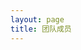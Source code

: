 ```yaml
---
layout: page
title: 团队成员
---
```

<script setup>
import {
  VPTeamPage,
  VPTeamPageTitle,
  VPTeamMembers,
  VPTeamPageSection
} from 'vitepress/theme'
const coreMembers = [
  {
    avatar: '/imgs/avatars/史操.jpg',
    name: '史操',
    title: '指导老师',
    desc: 'Cao Shi received Ph. D degree in 2011 from Central South University, and now works with the School of Information Science and Technology, Qingdao University of Science and Technology, China. He was a postdoctoral research fellow at Peking University from 2011 to 2013. His research interests include image, video processing, and artificial intelligence.',

  },
    {
    avatar: '/imgs/avatars/许灿辉.jpg',
    name: '许灿辉',
    title: '指导老师',
    desc: 'Canhui Xu received her Ph.D. degree from Central South University, China, in 2011. She is currently working in the School of Information Science and Technology, Qingdao University of Science and Technology, China. She was a postdoctoral research fellow at Peking University from 2012 to 2014. She was a visiting scholar at Arizona State University, USA, from 2019 to 2020, and a visiting Ph.D. student at Imperial Collage London, UK, from 2009 to 2010. Her research interests include deep learning, document layout analysis and image understanding.',

  },
]

const tutorsOthers = [
  {
    avatar: '/imgs/avatars/王鑫.jpg',
    name: '王鑫',
    title: '指导老师',
    desc: 'Wang Xin received his Ph.D. degree from China University of Petroleum, China, in 2013. Currently working as Associate Professor for School of Information Science and Technology, Qingdao University of Science and Technology, China. He was the director of Pore-scale Imaging Lab in Qingdao City from 2017 to 2020, also a doctoral supervisor of Graduate School of International Studies, Shandong Academy of Sciences in 2018-2020. He was a visiting scientist at Imperial Collage London, Herriot-Watt University and Far East Branch Russian Academy of Sciences. He participated in the National Joint-Scientific Expedition team with Russia and Japan in the year of 2016 and 2017. His research interests include 2D&3D image processing，computer vision & artificial intelligence.',

  },
    {
    avatar: '/imgs/avatars/程远志.jpg',
    name: '程远志',
    title: '指导老师',
    desc: 'Yuanzhi Cheng received the Ph.D. degree from the Harbin Institute of Technology, Harbin, China. He was with the School of Computer Science and Technology, Harbin Institute of Technology, until 2020. He is currently a professor with the School of Information Science and Technology, Qingdao University of Science and Technology, Qingdao, China. His research interests include pattern recognition, image processing, and computer-assisted surgical system.',

  },
]

const student20 =[
  {
    avatar: '/imgs/avatars/毕恒悦.jpg',
    name: '毕恒悦',
    title: '2020级',
    desc: 'Hengyue Bi currently working toward the M.S. degree with the School of Information Science and Technology, Qingdao University of Science and Technology, Qingdao, China. His research interests include object detection, document layout analysis, scene text understanding, and 3D reconstruction.',

  },
    {
    avatar: '/imgs/avatars/李玉腾.jpg',
    name: '李玉腾',
    title: '2020级',
    desc: 'Yuteng Li received B.E. degree from Jining Medical University in 2016. Now he is  a Master student majoring in Computer technology degree at Qingdao University of Science and Technology,under the supervision of Ph.D. Cao Shi. His research interests include deep learning, computer vision, image processing.',

  },
    {
    avatar: '/imgs/avatars/张洪红.jpg',
    name: '张洪红',
    title: '2020级',
    desc: 'Honghong Zhang  is currently pursuing the M.S. degree with School of Information Science and Technology, Qingdao University of Science and Technology, Shandong, China. Her research interests include artificial intelligence, computer vision, image processing.',

  },

  {
    avatar: '/imgs/avatars/李冲冲.jpg',
    name: '李冲冲',
    title: '2020级',
    desc: 'Chongchong Li received B.E. degree from Zaozhuang University in 2014. Now he is a Master student majoring in Computer technology degree at Qingdao University of Science and Technology,under the supervision of Ph.D. Cao Shi. His research interests include deep learning, computer vision, image processing.',
  },

  {
    avatar: '/imgs/avatars/C01-20-潘英杰.jpg',
    name: '潘英杰',
    title: '2020级',
    desc: 'Yingjie Pan is currently working for a master\'s degree in the School of Information Science and Technology, Qingdao University of Science and Technology. His research interests include deep learning，computer vision, medical image registration.',
  },

  {
    avatar: '/imgs/avatars/C02-20-王烨楠.jpg',
    name: '王烨楠',
    title: '2020级',
    desc: 'Yenan Wang is currently studying for her master\'s degree in the College of Information Science and Technology at Qingdao University of Science and Technology in Qingdao, China. Her main research field is medical image processing, and the specific research direction is the classification and localization of chest radiographs.',
  },

  {
    avatar: '/imgs/avatars/C03-20-黄长见.jpg',
    name: '黄长见',
    title: '2020级',
    desc: 'Changjian Huang graduated from the Zhongyuan University of Technology in 2019 with an engineering degree. Now he is a postgraduate student in software engineering at Qingdao University of Science and Technology, and his tutor is Professor Yuanzhi Cheng. His research interests include deep learning, computer vision, and medical image processing.',
  },
  {
    avatar: '/imgs/avatars/C04-20-刘豪.jpg',
    name: '刘豪',
    title: '2020级',
    desc: 'Liu Hao, an outstanding graduate of Changchun University of Technology in 2020, received a bachelor\'s degree in engineering. Now he is a Master student majoring in Computer Science and Technology degree at Qingdao University of Science and Technology, under the guidance of Professor Cheng Yuanzhi. His research interests include deep learning, computer vision, and medical image segmentation.',
  },

]

const student21 =[
  {
    avatar: '/imgs/avatars/何健飞.jpg',
    name: '何健飞',
    title: '2021级',
	desc: 'Jianfei He received B.E. degree from Hebei University of Science and Technology in 2021. Now he is  a Master student majoring in Computer Science and Technology degree at Qingdao University of Science and Technology, under the supervision of Ph.D. Canhui Xu . His research interests include deep learning, computer vision, and medical image segmentation.',

  },
  {
    avatar: '/imgs/avatars/王翔.jpg',
    name: '王翔',
    title: '2021级',
	desc: 'My name is Xiang Xang.I am a Postgraduate student majoring in SE in QUST.I love gaming(like Snooker offline, LOL on-line), programming(like Python, Cplusplus, lua and nothing else) and sleeping most and regard peace as my destination.',

  },
  {
    avatar: '/imgs/avatars/陈文达.jpg',
    name: '陈文达',
    title: '2021级',
	desc: 'I graduated from Qingdao University of Science and Technology majoring in Computer Science and Technology in 2019. Now I am studying for a master‘s degree in Electronic Information in Qingdao University of Science and Technology,under the supervision of Ph.D. Cao Shi .My research interests include computer vision, image processing and medical image segmentation.',
  },
  {
    avatar: '/imgs/avatars/邱海韬.jpg',
    name: '邱海韬',
    title: '2021级',
	desc: 'Haitao Qiu received B.E. degree from Qingdao Agricultural University. Now I am  a Master student majoring in Electronic and Information Engineering degree at Qingdao University of Science and Technology, under the supervision of Ph.D. Cao Shi. My research interests include deep learning, computer vision, medical image segmentation.',
  },
  {
    avatar:  '/imgs/avatars/杨琦.jpg',
    name: '杨琦',
    title: '2021级',
	desc: 'Qi Yang currently working toward the M.S. degree with the School of Information Science and Technology,Qingdao University of Science and Technology, Qingdao, China. His research interests include object detection,image segmentation,panoptic segmentation. Sometimes he also develops frontend, such as Vue (this website is built with Vue, more precisely, Vitepress).',
  },
  {
    avatar:  '/imgs/avatars/王鑫06-21-仲昭岩.jpg',
    name: '仲昭岩',
    title: '2021级',
	desc: 'Zhaoyan Zhong received his Bachelor of Engineering degree from Qingdao University of Science and Technology in 2021. He is currently a master\'s student in Computer Science and Technology at Qingdao University of Science and Technology, under the supervision of Prof. Wang Xin. His research interests include deep learning, computer vision and logging image restoration.',
  },
  {
    avatar:  '/imgs/avatars/王鑫07-21-黄奇杰.jpg',
    name: '黄奇杰',
    title: '2021级',
	desc: 'QiJie Huang is currently working toward the M.S. degree with the School of Information Science and Technology, Qingdao University of Science and Technology, under the supervision of Prof. Wang Xin. His research interests include deep learning, computer vision,and 3D mineral reconstruction.',
  },
  {
    avatar:  '/imgs/avatars/王鑫08-21-赵相欣.jpg',
    name: '赵相欣',
    title: '2021级',
	desc: 'QiJie Huang is currently working toward the M.S. degree with the School of Information Science and Technology, Qingdao University of Science and Technology, under the supervision of Prof. Wang Xin. His research interests include deep learning, computer vision,and 3D mineral reconstruction.',
  },
  {
    avatar:  '/imgs/avatars/C05-21-赵东.jpg',
    name: '赵东',
    title: '2021级',
	desc: 'Dong Zhao is currently pursuing the M.S. degree with School of Information Science and Technology, Qingdao University of Science and Technology, under the supervision of Prof. Yuanzhi Cheng. His research interests include deep learning, computer vision, medical image segmentation and Marine organism classification.',
  },
  {
    avatar:  '/imgs/avatars/C06-21-王南南.jpg',
    name: '王南南',
    title: '2021级',
	desc: 'Nannan Wang is currently pursuing the M.S. degree with School of Information Science and Technology, Qingdao University of Science and Technology. His research interests include deep learning, medical image segmentation and tumor segmentation.',
  },
  {
    avatar:  '/imgs/avatars/C07-21-任玉涛.jpg',
    name: '任玉涛',
    title: '2021级',
	desc: 'Yutao Ren received his bachelor\'s degree from Qingdao University of Science and Technology in 2021. Now he is studying for a master\'s degree in electronic information from Qingdao University of Science and Technology. His tutor is Professor Yuanzhi Cheng. His professional knowledge is mainly in deep learning. His main research directions include computer vision and medical image segmentation.',
  },
  {
    avatar:  '/imgs/avatars/C08-21-胡帅.jpg',
    name: '胡帅',
    title: '2021级',
	desc: 'Shuai Hu graduated from Qingdao University of Science and Technology in 2020 and is now a master student in computer science and technology at Qingdao University of Science and Technology, under the supervision of Ph.D. Yuanzhi Cheng. His research interests include deformable image registration, image processing and medical image segmentation.',
  },
  {
    avatar:  '/imgs/avatars/C09-21-李忠昊.jpg',
    name: '李忠昊',
    title: '2021级',
	desc: 'Zhonghao Li received his Bachelor of Science degree from Hohai University. He is now a master student of Computer Science and Technology in Qingdao University of Science and Technology under the supervision of Professor Yuanzhi Cheng. His research focuses on deep learning, specifically medical image segmentation.',
  },
  {
    avatar:  '/imgs/avatars/C10-21-于生正.jpg',
    name: '于生正',
    title: '2021级',
	desc: 'Shengzheng Yu received B.E. degree from Qufu Normal University in 2021. Now, he is a Master student majoring in Electronic Information in Qingdao University of Science &Technology, under the supervision of Prof. Yuanzhi Cheng. His reserach interests include computer vision, Marine organism classification and recognition, medical image segmentation and so on.',
  },
]

const student22 =[
  {
    avatar: '/imgs/avatars/袁正一.jpg',
    name: '袁正一',
    title: '2022级',
	desc: 'Zhengyi Yuan received B.E. degree from Qingdao University of Science and Technology in 2021.Now he is a Master student majoring in Software Engineering degree at Qingdao University of Science and Technology,under the supervision of Ph.D. CaoShi. He research interests include deep learning, computer vision, image processing.',
  },
  {
    avatar: '/imgs/avatars/张栋.jpg',
    name: '张栋',
    title: '2022级',
	desc: 'Dong Zhang received B.E. degree from XiHua University in 2021. Now he is  a Master student majoring in Computer technology degree at Qingdao University of Science and Technology,under the supervision of Ph.D. Canhui Xu. His research interests include deep learning, computer vision, image processing.',
  },
  {
    avatar: '/imgs/avatars/谢彧.jpg',
    name: '谢彧',
    title: '2022级',
	desc: 'Xie Yu is currently pursuing the M.S. degree with School of Information Science and Technology, Qingdao University of Science and Technology, Shandong. He is interested in artificial intelligence, and his research focuses on computer vision.',
  },
  {
    avatar: '/imgs/avatars/王鑫01-22-牟鑫涛.jpg',
    name: '牟鑫涛',
    title: '2022级',
	desc: 'XinTao Mou received B.E. degree from Weifang University in 2021. Now he is a Master student majoring in Computer Technology degree at Qingdao University of Science and Technology,under the supervision of Prof. Wang Xin. His research interests include deep learning, computer vision, image processing.',
  },
  {
    avatar: '/imgs/avatars/王鑫02-22-刘艳霞.jpg',
    name: '刘艳霞',
    title: '2022级',
	desc: 'Liu Yanxia is currently working toward the M.S. degree with the School of Information Science and Technology, Qingdao University of Science and Technology, Qingdao, China,under the supervision of Prof. Xin Wang. Her research interests include artificial intelligence, computer vision, image processing.',
  },
  {
    avatar: '/imgs/avatars/王鑫03-22-张英琦.jpg',
    name: '张英琦',
    title: '2022级',
	desc: 'Yingqi Zhang received her bachelor\'s degree in 2022. Now,she is a Master student majoring in Computer Technology degree at Qingdao University of Science and Technology, under the supervision of Prof.Wang Xin. Her research interests include computer vision,image reconstruction and permeability prediction.',
  },
  {
    avatar: '/imgs/avatars/王鑫04-22-牛力国.jpg',
    name: '牛力国',
    title: '2022级',
	desc: 'Liguo Niu is currently working toward the M.S. degree with the School of Information Science and Technology at Qingdao University of Science and Technology, under the supervision of Prof. Wang Xin. His research interests include deep learing, computer vision and image processing.',
  },
  {
    avatar: '/imgs/avatars/王鑫05-22-贵雪峰.jpg',
    name: '贵雪峰',
    title: '2022级',
	desc: 'Xuefeng Gui is currently studying for the M.S. degree at Qingdao University of Science and Technology, Shandong Province, under the supervision of Prof. Wang Xin. He is interested in computer vision, and his current research focus on target detection and tracking.',
  },


  {
    avatar: '/imgs/avatars/C11-22-王子轩.jpg',
    name: '王子轩',
    title: '2022级',
	desc: 'Zixuan Wang, graduated from Qingdao University of Science and Technology in 2022. He is continuing to do the M.S. degree at the same university. He is majoring in computer technology under the supervision of Ph.D. Yuanzhi Cheng. His research domains include deep learning, computer vision and image processing.',
  },

  {
    avatar: '/imgs/avatars/C12-22-朱庚鑫.jpg',
    name: '朱庚鑫',
    title: '2022级',
	desc: 'Gengxin Zhu received B.E. degree from Qingdao University of Science and Technology in 2022.Now he is a Master student majoring in Computer technology degree at Qingdao University of Science and Technology. His research interests include deep learning, computer vision, image processing.',
  },

  {
    avatar: '/imgs/avatars/C13-22-许浩天.jpg',
    name: '许浩天',
    title: '2022级',
	desc: 'Haotian Xv Received B.E. degree from Yantai University in 2021, and now he is a Master student majoring in Computer technology degree at Qingdao University of Science and Technology,under the supervision of Ph.D. Yuanzhi Cheng. His research interests include computer vision and deep learing.',
  },

  {
    avatar: '/imgs/avatars/C14-22-马春帅.jpg',
    name: '马春帅',
    title: '2022级',
	desc: 'Chunshuai Ma Received B.E. degree from Qingdao University of Science and Technology in 2022. Now he is a Master student majoring in Computer technology degree at Qingdao University of Science and Technology, under the supervision of Ph.D. Yuanzhi Cheng. His research interests include computer vision and deep learing.',
  },

  {
    avatar: '/imgs/avatars/C15-22-谢培栋.jpg',
    name: '谢培栋',
    title: '2022级',
	desc: 'Peidong Xie is currently studying in the School of Information Science and Technology at Qingdao University of Science and Technology for his master\'s degree, under the supervision of Yuanzhi Cheng. His research interests include deep learning and image processing.',
  },

]

const student19 =[
  {
    avatar: '/imgs/avatars/C16-19-王广涵.jpg',
    name: '王广涵',
    title: '2019级',
    desc: 'Guanghan Wang, a postgraduate student, graduated from Qingdao University of Science and Technology in 2022 and currently works in Hiaser Medical Center of Qingdao. His research direction is deep learning image field -- medical image processing.',
  },
  {
    avatar: '/imgs/avatars/C17-19-刘宇博.jpg',
    name: '刘宇博',
    title: '2019级',
    desc: 'Yubo Liu received B.E. degree from Yantai University in 2019, and received Master degree from Qingdao University of Science and Technology in 2022.His supervisor is Professor Guozhu Liu. His research fields include: computer vision, medical image processing, lung disease detection, etc. Now, he works in Shandong High-speed Information Group.',
  },
]


</script>

<VPTeamPage>
  <VPTeamPageTitle>
    <template #title>指导老师</template>
    <template #lead>...</template>
  </VPTeamPageTitle>
  <VPTeamMembers size="medium" :members="coreMembers" />
  <VPTeamMembers size="medium" :members="tutorsOthers" />  
  <VPTeamPageSection>
    <template #title>20级研究生</template>
    <template #lead>...</template>
    <template #members>
      <VPTeamMembers size="medium" :members="student20" />
    </template>
  </VPTeamPageSection>

  <VPTeamPageSection>
    <template #title>21级研究生</template>
    <template #lead>...</template>
    <template #members>
      <VPTeamMembers size="medium" :members="student21" />
    </template>
  </VPTeamPageSection>

  <VPTeamPageSection>
    <template #title>22级研究生</template>
    <template #lead>...</template>
    <template #members>
      <VPTeamMembers size="medium" :members="student22" />
    </template>
  </VPTeamPageSection>

  <VPTeamPageSection>
    <template #title>毕业研究生</template>
    <template #lead>...</template>
    <template #members>
      <VPTeamMembers size="medium" :members="student19" />
    </template>
  </VPTeamPageSection>
</VPTeamPage>
